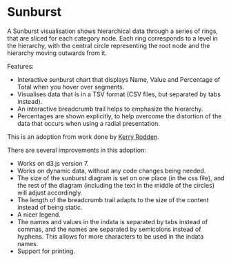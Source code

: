 Sunburst
========

A Sunburst visualisation shows hierarchical data through a series of rings, that are sliced for each category node. Each ring corresponds to a level in the hierarchy, with the central circle representing the root node and the hierarchy moving outwards from it.


Features:

* Interactive sunburst chart that displays Name, Value and Percentage of Total when you hover over segments.
* Visualises data that is in a TSV format (CSV files, but separated by tabs instead).
* An interactive breadcrumb trail helps to emphasize the hierarchy.
* Percentages are shown explicitly, to help overcome the distortion of the data that occurs when using a radial presentation.


This is an adoption from work done by [Kerry Rodden](https://gist.github.com/kerryrodden/766f8f6d31f645c39f488a0befa1e3c8).

There are several improvements in this adoption:
* Works on d3.js version 7.
* Works on dynamic data, without any code changes being needed.
* The size of the sunburst diagram is set on one place (in the css file), and the rest of the diagram (including the text in the middle of the circles) will adjust accordingly.
* The length of the breadcrumb trail adapts to the size of the content instead of being static.
* A nicer legend.
* The names and values in the indata is separated by tabs instead of commas, and the names are separated by semicolons instead of hyphens. This allows for more characters to be used in the indata names.
* Support for printing.
